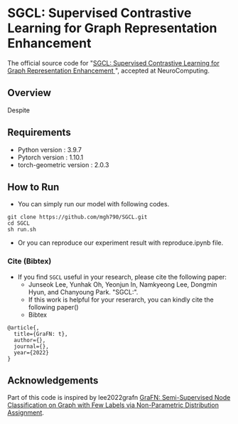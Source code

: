 # SGCL: Supervised Contrastive Learning for Graph Representation Enhancement
The official source code for "<a href="https://">SGCL: Supervised Contrastive Learning for Graph Representation Enhancement </a>", accepted at NeuroComputing.  

## Overview
Despite 

## Requirements
- Python version : 3.9.7
- Pytorch version : 1.10.1
- torch-geometric version : 2.0.3

## How to Run

- You can simply run our model with following codes.

```
git clone https://github.com/mgh790/SGCL.git
cd SGCL
sh run.sh
```
- Or you can reproduce our experiment result with reproduce.ipynb file.

### Cite (Bibtex)
- If you find ``SGCL`` useful in your research, please cite the following paper:
  - Junseok Lee, Yunhak Oh, Yeonjun In, Namkyeong Lee, Dongmin Hyun, and Chanyoung Park. "SGCL:".
  - If this work is helpful for your reserarch, you can kindly cite the following paper()
  - Bibtex
```
@article{,
  title={GraFN: t},
  author={},
  journal={},
  year={2022}
}
```

## Acknowledgements

Part of this code is inspired by lee2022grafn [GraFN: Semi-Supervised Node Classification on Graph with Few Labels via Non-Parametric Distribution Assignment](https://github.com/Junseok0207/GraFN).